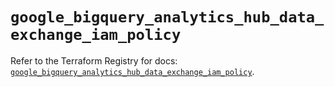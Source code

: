 # `google_bigquery_analytics_hub_data_exchange_iam_policy`

Refer to the Terraform Registry for docs: [`google_bigquery_analytics_hub_data_exchange_iam_policy`](https://registry.terraform.io/providers/hashicorp/google-beta/6.19.0/docs/resources/google_bigquery_analytics_hub_data_exchange_iam_policy).
